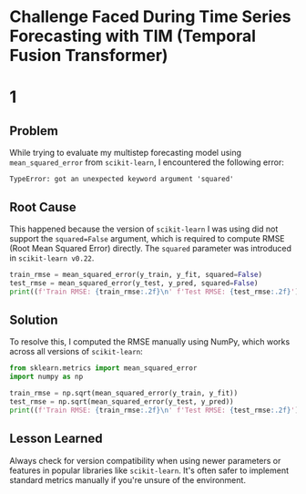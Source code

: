 # Challenge Faced During Time Series Forecasting with TIM (Temporal Fusion Transformer)

# 1
## Problem
While trying to evaluate my multistep forecasting model using `mean_squared_error` from `scikit-learn`, I encountered the following error:

```
TypeError: got an unexpected keyword argument 'squared'
```

## Root Cause
This happened because the version of `scikit-learn` I was using did not support the `squared=False` argument, which is required to compute RMSE (Root Mean Squared Error) directly. The `squared` parameter was introduced in `scikit-learn v0.22`.

```python
train_rmse = mean_squared_error(y_train, y_fit, squared=False)
test_rmse = mean_squared_error(y_test, y_pred, squared=False)
print((f'Train RMSE: {train_rmse:.2f}\n' f'Test RMSE: {test_rmse:.2f}'))
```

## Solution
To resolve this, I computed the RMSE manually using NumPy, which works across all versions of `scikit-learn`:

```python
from sklearn.metrics import mean_squared_error
import numpy as np

train_rmse = np.sqrt(mean_squared_error(y_train, y_fit))
test_rmse = np.sqrt(mean_squared_error(y_test, y_pred))
print((f'Train RMSE: {train_rmse:.2f}\n' f'Test RMSE: {test_rmse:.2f}'))
```

## Lesson Learned
Always check for version compatibility when using newer parameters or features in popular libraries like `scikit-learn`. It's often safer to implement standard metrics manually if you're unsure of the environment.

